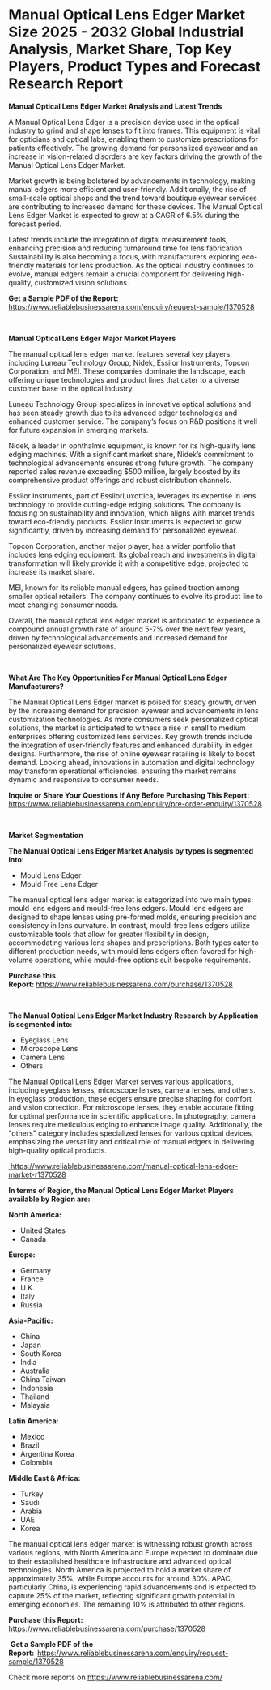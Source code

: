 <p><h1>Manual Optical Lens Edger Market Size 2025 - 2032 Global Industrial Analysis, Market Share, Top Key Players, Product Types and Forecast Research Report</h1></p><p><strong>Manual Optical Lens Edger Market Analysis and Latest Trends</strong></p>
<p><p>A Manual Optical Lens Edger is a precision device used in the optical industry to grind and shape lenses to fit into frames. This equipment is vital for opticians and optical labs, enabling them to customize prescriptions for patients effectively. The growing demand for personalized eyewear and an increase in vision-related disorders are key factors driving the growth of the Manual Optical Lens Edger Market.</p><p>Market growth is being bolstered by advancements in technology, making manual edgers more efficient and user-friendly. Additionally, the rise of small-scale optical shops and the trend toward boutique eyewear services are contributing to increased demand for these devices. The Manual Optical Lens Edger Market is expected to grow at a CAGR of 6.5% during the forecast period. </p><p>Latest trends include the integration of digital measurement tools, enhancing precision and reducing turnaround time for lens fabrication. Sustainability is also becoming a focus, with manufacturers exploring eco-friendly materials for lens production. As the optical industry continues to evolve, manual edgers remain a crucial component for delivering high-quality, customized vision solutions.</p></p>
<p><strong>Get a Sample PDF of the Report:&nbsp;</strong> <a href="https://www.reliablebusinessarena.com/enquiry/request-sample/1370528?utm_campaign=2133&utm_medium=2&utm_source=Github&utm_content=ia&utm_term=22032025&utm_id=manual-optical-lens-edger">https://www.reliablebusinessarena.com/enquiry/request-sample/1370528</a></p>
<p>&nbsp;</p>
<p><strong>Manual Optical Lens Edger Major Market Players</strong></p>
<p><p>The manual optical lens edger market features several key players, including Luneau Technology Group, Nidek, Essilor Instruments, Topcon Corporation, and MEI. These companies dominate the landscape, each offering unique technologies and product lines that cater to a diverse customer base in the optical industry.</p><p>Luneau Technology Group specializes in innovative optical solutions and has seen steady growth due to its advanced edger technologies and enhanced customer service. The company’s focus on R&D positions it well for future expansion in emerging markets.</p><p>Nidek, a leader in ophthalmic equipment, is known for its high-quality lens edging machines. With a significant market share, Nidek’s commitment to technological advancements ensures strong future growth. The company reported sales revenue exceeding $500 million, largely boosted by its comprehensive product offerings and robust distribution channels.</p><p>Essilor Instruments, part of EssilorLuxottica, leverages its expertise in lens technology to provide cutting-edge edging solutions. The company is focusing on sustainability and innovation, which aligns with market trends toward eco-friendly products. Essilor Instruments is expected to grow significantly, driven by increasing demand for personalized eyewear.</p><p>Topcon Corporation, another major player, has a wider portfolio that includes lens edging equipment. Its global reach and investments in digital transformation will likely provide it with a competitive edge, projected to increase its market share.</p><p>MEI, known for its reliable manual edgers, has gained traction among smaller optical retailers. The company continues to evolve its product line to meet changing consumer needs.</p><p>Overall, the manual optical lens edger market is anticipated to experience a compound annual growth rate of around 5-7% over the next few years, driven by technological advancements and increased demand for personalized eyewear solutions.</p></p>
<p>&nbsp;</p>
<p><strong>What Are The Key Opportunities For Manual Optical Lens Edger Manufacturers?</strong></p>
<p><p>The Manual Optical Lens Edger market is poised for steady growth, driven by the increasing demand for precision eyewear and advancements in lens customization technologies. As more consumers seek personalized optical solutions, the market is anticipated to witness a rise in small to medium enterprises offering customized lens services. Key growth trends include the integration of user-friendly features and enhanced durability in edger designs. Furthermore, the rise of online eyewear retailing is likely to boost demand. Looking ahead, innovations in automation and digital technology may transform operational efficiencies, ensuring the market remains dynamic and responsive to consumer needs.</p></p>
<p><strong>Inquire or Share Your Questions If Any Before Purchasing This Report:</strong> <a href="https://www.reliablebusinessarena.com/enquiry/pre-order-enquiry/1370528?utm_campaign=2133&utm_medium=2&utm_source=Github&utm_content=ia&utm_term=22032025&utm_id=manual-optical-lens-edger">https://www.reliablebusinessarena.com/enquiry/pre-order-enquiry/1370528</a></p>
<p>&nbsp;</p>
<p><strong>Market Segmentation</strong></p>
<p><strong>The Manual Optical Lens Edger Market Analysis by types is segmented into:</strong></p>
<p><ul><li>Mould Lens Edger</li><li>Mould Free Lens Edger</li></ul></p>
<p><p>The manual optical lens edger market is categorized into two main types: mould lens edgers and mould-free lens edgers. Mould lens edgers are designed to shape lenses using pre-formed molds, ensuring precision and consistency in lens curvature. In contrast, mould-free lens edgers utilize customizable tools that allow for greater flexibility in design, accommodating various lens shapes and prescriptions. Both types cater to different production needs, with mould lens edgers often favored for high-volume operations, while mould-free options suit bespoke requirements.</p></p>
<p><strong>Purchase this Report:&nbsp;</strong><a href="https://www.reliablebusinessarena.com/purchase/1370528?utm_campaign=2133&utm_medium=2&utm_source=Github&utm_content=ia&utm_term=22032025&utm_id=manual-optical-lens-edger">https://www.reliablebusinessarena.com/purchase/1370528</a></p>
<p>&nbsp;</p>
<p><strong>The Manual Optical Lens Edger Market Industry Research by Application is segmented into:</strong></p>
<p><ul><li>Eyeglass Lens</li><li>Microscope Lens</li><li>Camera Lens</li><li>Others</li></ul></p>
<p><p>The Manual Optical Lens Edger Market serves various applications, including eyeglass lenses, microscope lenses, camera lenses, and others. In eyeglass production, these edgers ensure precise shaping for comfort and vision correction. For microscope lenses, they enable accurate fitting for optimal performance in scientific applications. In photography, camera lenses require meticulous edging to enhance image quality. Additionally, the "others" category includes specialized lenses for various optical devices, emphasizing the versatility and critical role of manual edgers in delivering high-quality optical products.</p></p>
<p><a href="https://www.reliablebusinessarena.com/manual-optical-lens-edger-market-r1370528?utm_campaign=2133&utm_medium=2&utm_source=Github&utm_content=ia&utm_term=22032025&utm_id=manual-optical-lens-edger">&nbsp;https://www.reliablebusinessarena.com/manual-optical-lens-edger-market-r1370528</a></p>
<p><strong>In terms of Region, the Manual Optical Lens Edger Market Players available by Region are:</strong></p>
<p>
    <p> <strong> North America: </strong>
        <ul>
            <li>United States</li>
            <li>Canada</li>
        </ul>
        </p> 
    <p> <strong> Europe: </strong>
        <ul>
            <li>Germany</li>
            <li>France</li>
            <li>U.K.</li>
            <li>Italy</li>
            <li>Russia</li>
        </ul>
        </p> 
    <p> <strong> Asia-Pacific: </strong>
        <ul>
            <li>China</li>
            <li>Japan</li>
            <li>South Korea</li>
            <li>India</li>
            <li>Australia</li>
            <li>China Taiwan</li>
            <li>Indonesia</li>
            <li>Thailand</li>
            <li>Malaysia</li>
        </ul>
        </p> 
    <p> <strong> Latin America: </strong>
        <ul>
            <li>Mexico</li>
            <li>Brazil</li>
            <li>Argentina Korea</li>
            <li>Colombia</li>
        </ul>
        </p> 
    <p> <strong> Middle East & Africa: </strong>
        <ul>
            <li>Turkey</li>
            <li>Saudi</li>
            <li>Arabia</li>
            <li>UAE</li>
            <li>Korea</li>
        </ul>
    </p>
    </p>
<p><p>The manual optical lens edger market is witnessing robust growth across various regions, with North America and Europe expected to dominate due to their established healthcare infrastructure and advanced optical technologies. North America is projected to hold a market share of approximately 35%, while Europe accounts for around 30%. APAC, particularly China, is experiencing rapid advancements and is expected to capture 25% of the market, reflecting significant growth potential in emerging economies. The remaining 10% is attributed to other regions.</p></p>
<p><strong>Purchase this Report: </strong><a href="https://www.reliablebusinessarena.com/purchase/1370528?utm_campaign=2133&utm_medium=2&utm_source=Github&utm_content=ia&utm_term=22032025&utm_id=manual-optical-lens-edger">https://www.reliablebusinessarena.com/purchase/1370528</a></p>
<p>&nbsp;<strong>Get a Sample PDF of the Report:&nbsp;&nbsp;</strong><a href="https://www.reliablebusinessarena.com/enquiry/request-sample/1370528?utm_campaign=2133&utm_medium=2&utm_source=Github&utm_content=ia&utm_term=22032025&utm_id=manual-optical-lens-edger">https://www.reliablebusinessarena.com/enquiry/request-sample/1370528</a></p>
<p><strong></strong></p>
<p>Check more reports on <a href="https://www.reliablebusinessarena.com/?utm_campaign=2133&utm_medium=2&utm_source=Github&utm_content=ia&utm_term=22032025&utm_id=manual-optical-lens-edger">https://www.reliablebusinessarena.com/</a></p>